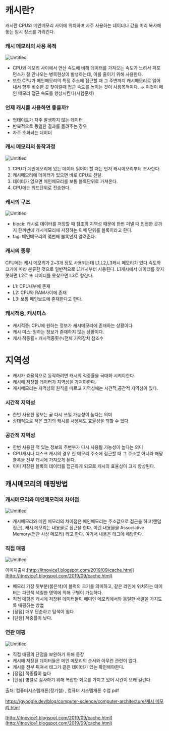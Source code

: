 
# 캐시란?

캐시란 CPU와 메인메모리 사이에 위치하며 자주 사용하는 데이터나 값을 미리 복사해놓는 임시 장소를 가리킨다.

### 캐시 메모리의 사용 목적

![Untitled](https://user-images.githubusercontent.com/85864699/200165934-6cbaf95f-239f-4e9e-a190-62a38f0e3f35.png)

- CPU와 메모리 사이에서 연산 속도에 비해 데이터를 가져오는 속도가 느려서 퍼포먼스가 잘 안나오는 병목현상이 발생하는데, 이를 줄이기 위해 사용한다.
- 또한 CPU가 메인메모리의 특정 주소에 접근할 때 그 주변까지 캐시메모리로 읽어내서 향후 비슷한 곳 찾아갈때 접근 속도를 높이는 것이 사용목적이다.   → 이것이 메인 메모리 접근 속도를 향상시킨다(시험문제)

### 언제 캐시를 사용하면 좋을까?

- 업데이트가 자주 발생하지 않는 데이터
- 반복적으로 동일한 결과를 돌려주는 경우
- 자주 조회되는 데이터

### 캐시 메모리의 동작과정

![Untitled](https://user-images.githubusercontent.com/85864699/200165972-d5635633-e413-48ae-8fb3-81fe154226c3.png)

1. CPU가 메인메모리에 있는 데이터 읽어야 할 때는 먼저 캐시메모리부터 조사한다.
2. 캐시메모리에 데이터가 있으면 바로  CPU로 전달.
3. 데이터가 없으면 메인메모리를 보통 블록단위로 가져온다.
4. CPU에는 워드단위로 전송한다.

### 캐시의 구조

![Untitled](https://user-images.githubusercontent.com/85864699/200165985-36264e14-6dff-437a-99bc-1a9065247486.png)

- block: 캐시로 데이터를 저장할 때 참조의 지역성 때문에 한번 퍼낼 때 인접한 곳까지 한꺼번에 캐시메모리에 저장하는 이때 단위를 블록이라고 한다.
- tag: 메인메모리의 몇번째 블록인지 알려준다.

### 캐시의 종류

CPU에는 캐시 메모리가 2~3개 정도 사용되는데 L1,L2,L3캐시 메모리가 있다.속도와 크기에 따라 분류한 것으로 일반적으로 L1캐시부터 사용된다. L1캐시에서 데이터를 찾지 못하면 L2로 또 데이터를 못찾으면 L3로 향한다.

- L1: CPU내부에 존재
- L2: CPU와 RAM사이에 존재
- L3: 보통 메인보드에 존재한다고 한다.

### 캐시적중, 캐시미스

- 캐시적중: CPU에 원하는 정보가 캐시메모리에 존재하는 상황이다.
- 캐시 미스: 원하는 정보가 존재하지 않는 상황이다.
- 캐시 적중률= 캐시적중횟수/전체 기억장치 참조수

# 지역성

- 캐시가 효율적으로 동작하려면 캐시의 적중률을 극대화 시켜야한다.
- 캐시에 저장할 데이터가 지역성을 가져야한다.
- 캐시메모리는 지역성의 원칙을 따르고 지역성에는 시간적,공간적 지역성이 있다.

### 시간적 지역성

- 한번 사용한 정보는 곧 다시 쓰일 가능성이 높다는 의미
- 상대적으로 작은 크기의 캐시를 사용해도 효율성을 꾀할 수 있다.

### 공간적 지역성

- 한번 사용된 적 있는 정보의 주변부가 다시 사용될 가능성이 높다는 의미
- CPU캐시나 디스크 캐시의 경우 한 메모리 주소에 접근할 때 그 주소뿐 아니라 해당 블록을 전부 캐시에 가져오게 된다.
- 이미 저장된 블록의 데이터를 접근하게 되므로 캐시의 효율성이 크게 향상된다.

## 캐시메모리의 매핑방법

### 캐시메모리와 메인메모리의 차이점

![Untitled](https://user-images.githubusercontent.com/85864699/200165999-2b286fa1-402c-498c-8365-7b1ef7b588f6.png)

- 캐시메모리와 메인 메모리의 차이점은 메인메모리는 주소값으로 접근을 하고(랜덤 접근), 캐시 메모리는 내용물로 접근을 한다. 이런 내용물을 Associative Memory(연관 사상 메모리) 라고 한다. 여기서 내용은 테그에 해당한다.

### 직접 매핑

![Untitled](https://user-images.githubusercontent.com/85864699/200166108-99e472de-9c05-4569-9e59-8d997f44413f.png)

이미지출처:[http://itnovice1.blogspot.com/2019/09/cache.html](http://itnovice1.blogspot.com/2019/09/cache.html)

- 메모리 가장 뒷부분(붉은색)이 블럭의 크기를 의미하고, 같은 라인에 위치하는 데이터는 파란색 색칠한 영역에 의해 구별이 가능하다.
- 직접 매핑은 캐시에 저장된 데이터들이 메미인 메모리에서와 동일한 배열을 가지도록 매핑하는 방법
- [장점] 매우 단순하고 탐색이 쉽다
- [단점] 적중률이 낮다.

### 연관 매핑

![Untitled](https://user-images.githubusercontent.com/85864699/200166119-7f322eb8-633a-411e-bdfb-56243b3e8111.png)

- 직접 매핑의 단점을 보완하기 위해 등장
- 캐시에 저장된 데이터들은 메인 메모리의 순서와 아무런 관련이 없다.
- 캐시를 전부 뒤져서 태그가 같은 데이터가 있는 확인해야한다.
- [장점] 적중률이 높다
- [단점] 병렬로 검사하기 위해 복잡한 회로를 가지고 있어 시간이 오래 걸린다.

출처: 컴퓨터시스템개론(정기철) , 컴퓨터 시스템개론 수업 pdf

[https://gyoogle.dev/blog/computer-science/computer-architecture/캐시 메모리.html](https://gyoogle.dev/blog/computer-science/computer-architecture/%EC%BA%90%EC%8B%9C%20%EB%A9%94%EB%AA%A8%EB%A6%AC.html)

[http://itnovice1.blogspot.com/2019/09/cache.html](http://itnovice1.blogspot.com/2019/09/cache.html)
